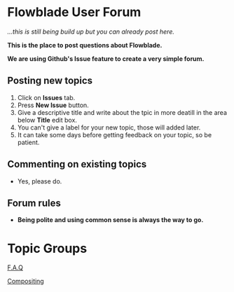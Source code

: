 # Flowblade User Forum

*...this is still being build up but you can already post here.*

**This is the place to post questions about Flowblade.**

**We are using Github's Issue feature to create a very simple forum.**

## Posting new topics
1. Click on **Issues** tab.
2. Press **New Issue** button.
3. Give a descriptive title and write about the tpic in more deatill in the area below **Title** edit box.
4. You can't give a label for your new topic, those will added later.
5. It can take some days before getting feedback on your topic, so be patient.

## Commenting on existing topics
  * Yes, please do.
 
## Forum rules
  * **Being polite and using common sense is always the way to go.**
  
  
  
# Topic Groups
  [F.A.Q](https://github.com/jliljebl/flowblade-forum/labels/F.A.Q)
  
  [Compositing](https://github.com/jliljebl/flowblade-forum/issues?q=is%3Aopen+is%3Aissue+label%3ACompositing)

  
  
